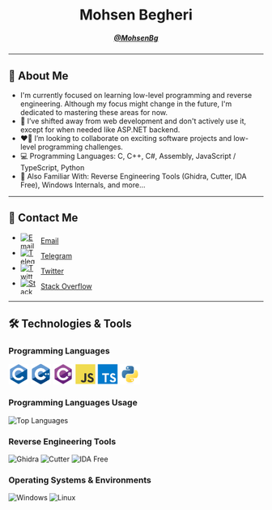 <h1 align="center">Mohsen Begheri</h1>
<h5 align="center">
  <a href="https://github.com/MohsenBg" target="_blank">@MohsenBg</a>
</h5>

<hr>

<h2>👀 About Me</h2>
<ul>
  <li>I'm currently focused on learning low-level programming and reverse engineering. Although my focus might change in the future, I'm dedicated to mastering these areas for now.</li>
  <li>🚫 I’ve shifted away from web development and don't actively use it, except for when needed like ASP.NET backend.</li>
  <li>❤️‍🔥 I’m looking to collaborate on exciting software projects and low-level programming challenges.</li>
  <li>💻 Programming Languages: C, C++, C#, Assembly, JavaScript / TypeScript, Python</li>
  <li>🔧 Also Familiar With: Reverse Engineering Tools (Ghidra, Cutter, IDA Free), Windows Internals, and more...</li>
</ul>

<hr>

<h2>📧 Contact Me</h2>
<ul>
  <li>
    <a style="display: flex; align-items: center;" href="mailto:moh.1380.1393@gmail.com">
      <img src="https://img.icons8.com/?size=30&id=108806&format=png" alt="Email" height="30" width="30">
      <span style="margin-left: 10px;">Email</span>
    </a>
  </li>
  <li>
    <a style="display: flex; align-items: center;" href="https://t.me/Mohsenbg1">
      <img src="https://img.icons8.com/?size=30&id=63306&format=png" alt="Telegram" height="30" width="30">
      <span style="margin-left: 10px;">Telegram</span>
    </a>
  </li>
  <li>
    <a style="display: flex; align-items: center;" href="https://twitter.com/mohsen_bg_" target="_blank">
      <img src="https://raw.githubusercontent.com/rahuldkjain/github-profile-readme-generator/master/src/images/icons/Social/twitter.svg" alt="Twitter" height="30" width="30">
      <span style="margin-left: 10px;">Twitter</span>
    </a>
  </li>
  <li>
    <a style="display: flex; align-items: center;" href="https://stackoverflow.com/users/15462691" target="_blank">
      <img src="https://raw.githubusercontent.com/rahuldkjain/github-profile-readme-generator/master/src/images/icons/Social/stack-overflow.svg" alt="Stack Overflow" height="30" width="30">
      <span style="margin-left: 10px;">Stack Overflow</span>
    </a>
  </li>
</ul>

<hr>

<h2>🛠️ Technologies & Tools</h2>

<h3>Programming Languages</h3>
<p>
  <img src="https://raw.githubusercontent.com/devicons/devicon/master/icons/c/c-original.svg" alt="C" width="40" height="40">
  <img src="https://raw.githubusercontent.com/devicons/devicon/master/icons/cplusplus/cplusplus-original.svg" alt="C++" width="40" height="40">
  <img src="https://raw.githubusercontent.com/devicons/devicon/master/icons/csharp/csharp-original.svg" alt="C#" width="40" height="40">
  <img src="https://raw.githubusercontent.com/devicons/devicon/master/icons/javascript/javascript-original.svg" alt="JavaScript" width="40" height="40">
  <img src="https://raw.githubusercontent.com/devicons/devicon/master/icons/typescript/typescript-original.svg" alt="TypeScript" width="40" height="40">
  <img src="https://raw.githubusercontent.com/devicons/devicon/master/icons/python/python-original.svg" alt="Python" width="40" height="40">
</p>

<h3>Programming Languages Usage</h3>
<p>
  <img src="https://github-readme-stats.vercel.app/api/top-langs/?username=mohsenbg&hide=css,scss,html&layout=pie&langs_count=10&theme=radical" alt="Top Languages">
</p>

<h3>Reverse Engineering Tools</h3>
<p>
  <img src="https://ghidra-sre.org/images/GHIDRA_1.png" alt="Ghidra" width="60" height="40">
  <img src="https://cutter.re/assets/images/cutter-small.svg" alt="Cutter" width="40" height="40">
  <img src="https://static.wikitide.net/zenithwiki/0/0d/IDAIcon.png" alt="IDA Free" width="40" height="40">
</p>

<h3>Operating Systems & Environments</h3>
<p>
  <img src="https://img.icons8.com/color/48/000000/windows-10.png" alt="Windows">
  <img src="https://img.icons8.com/color/48/000000/linux.png" alt="Linux">
</p>

